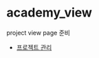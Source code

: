 # academy_view
project view page 준비

- [프로젝트 관리](https://www.notion.so/danielyoon/Term-Spring-Project-72d4535278ff4a5d85a5b6ff629cf9af)
